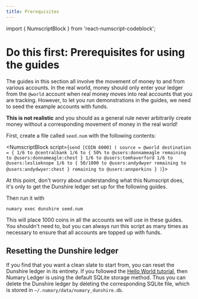 ```yaml
---
title: Prerequisites
---
```


import { NumscriptBlock } from 'react-numscript-codeblock';

# Do this first: Prerequisites for using the guides

The guides in this section all involve the movement of money to and from various accounts. In the real world, money should only enter your ledger from the `@world` account when real money moves into real accounts that you are tracking. However, to let you run demonstrations in the guides, we need to seed the example accounts with funds.

**This is not realistic** and you should as a general rule never arbitrarily create money without a corresponding movement of money in the real world!

First, create a file called `seed.num` with the following contents:

<NumscriptBlock script={`send [COIN 6000] (
  source = @world
  destination = {
    1/6 to @centralbank
    1/6 to {
      50% to @users:donnameagle
      remaining to @users:donnameagle:chest
    }
    1/6 to @users:tomhaverford
    1/6 to @users:leslieknope
    1/6 to {
      50/1000 to @users:andydwyer
      remaining to @users:andydwyer:chest
    }
    remaining to @users:annperkins
  }
)`}></NumscriptBlock>

At this point, don't worry about understanding what this Numscript does, it's only to get the Dunshire ledger set up for the following guides.

Then run it with

```shell
numary exec dunshire seed.num
```

This will place 1000 coins in all the accounts we will use in these guides. You shouldn't need to, but you can always run this script as many times as necessary to ensure that all accounts are topped up with funds.

## Resetting the Dunshire ledger

If you find that you want a clean slate to start from, you can reset the Dunshire ledger in its entirety. If you followed the [Hello World tutorial](/oss/ledger/get-started/hell-world/), then Numary Ledger is using the default SQLite storage method. Thus you can delete the Dunshire ledger by deleting the corresponding SQLite file, which is stored in `~/.numary/data/numary_dunshire.db`.
